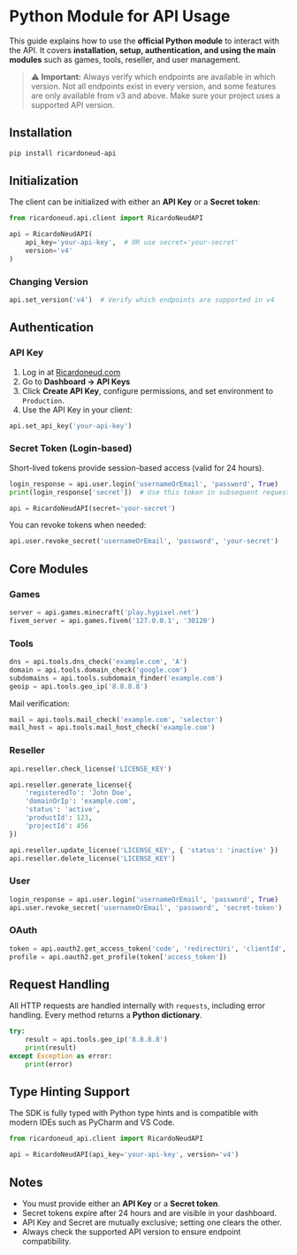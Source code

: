# Python Module for API Usage

This guide explains how to use the **official Python module** to interact with the API. It covers **installation, setup, authentication, and using the main modules** such as games, tools, reseller, and user management.

> ⚠️ **Important:** Always verify which endpoints are available in which version. Not all endpoints exist in every version, and some features are only available from v3 and above. Make sure your project uses a supported API version.

## Installation

```bash
pip install ricardoneud-api
```

## Initialization

The client can be initialized with either an **API Key** or a **Secret token**:

```python
from ricardoneud.api.client import RicardoNeudAPI

api = RicardoNeudAPI(
    api_key='your-api-key',  # OR use secret='your-secret'
    version='v4'
)
```

### Changing Version

```python
api.set_version('v4')  # Verify which endpoints are supported in v4
```

## Authentication

### API Key

1. Log in at [Ricardoneud.com](https://auth.ricardoneud.com/login)
2. Go to **Dashboard → API Keys**
3. Click **Create API Key**, configure permissions, and set environment to `Production`.
4. Use the API Key in your client:

```python
api.set_api_key('your-api-key')
```

### Secret Token (Login-based)

Short-lived tokens provide session-based access (valid for 24 hours).

```python
login_response = api.user.login('usernameOrEmail', 'password', True)
print(login_response['secret'])  # Use this token in subsequent requests
```

```python
api = RicardoNeudAPI(secret='your-secret')
```

You can revoke tokens when needed:

```python
api.user.revoke_secret('usernameOrEmail', 'password', 'your-secret')
```

## Core Modules

### Games

```python
server = api.games.minecraft('play.hypixel.net')
fivem_server = api.games.fivem('127.0.0.1', '30120')
```

### Tools

```python
dns = api.tools.dns_check('example.com', 'A')
domain = api.tools.domain_check('google.com')
subdomains = api.tools.subdomain_finder('example.com')
geoip = api.tools.geo_ip('8.8.8.8')
```

Mail verification:

```python
mail = api.tools.mail_check('example.com', 'selector')
mail_host = api.tools.mail_host_check('example.com')
```

### Reseller

```python
api.reseller.check_license('LICENSE_KEY')

api.reseller.generate_license({
    'registeredTo': 'John Doe',
    'domainOrIp': 'example.com',
    'status': 'active',
    'productId': 123,
    'projectId': 456
})

api.reseller.update_license('LICENSE_KEY', { 'status': 'inactive' })
api.reseller.delete_license('LICENSE_KEY')
```

### User

```python
login_response = api.user.login('usernameOrEmail', 'password', True)
api.user.revoke_secret('usernameOrEmail', 'password', 'secret-token')
```

### OAuth

```python
token = api.oauth2.get_access_token('code', 'redirectUri', 'clientId', 'clientSecret')
profile = api.oauth2.get_profile(token['access_token'])
```

## Request Handling

All HTTP requests are handled internally with `requests`, including error handling. Every method returns a **Python dictionary**.

```python
try:
    result = api.tools.geo_ip('8.8.8.8')
    print(result)
except Exception as error:
    print(error)
```

## Type Hinting Support

The SDK is fully typed with Python type hints and is compatible with modern IDEs such as PyCharm and VS Code.

```python
from ricardoneud_api.client import RicardoNeudAPI

api = RicardoNeudAPI(api_key='your-api-key', version='v4')
```

## Notes

* You must provide either an **API Key** or a **Secret token**.
* Secret tokens expire after 24 hours and are visible in your dashboard.
* API Key and Secret are mutually exclusive; setting one clears the other.
* Always check the supported API version to ensure endpoint compatibility.
